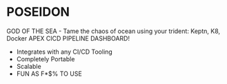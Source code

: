 # POSEIDON
GOD OF THE SEA - Tame the chaos of ocean using your trident: Keptn, K8,  Docker
APEX CICD PIPELINE DASHBOARD!

- Integrates with any CI/CD Tooling
- Completely Portable
- Scalable
- FUN AS F*$% TO USE
